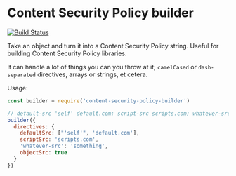 Content Security Policy builder
===============================
[![Build Status](https://travis-ci.org/helmetjs/content-security-policy-builder.svg?branch=master)](https://travis-ci.org/helmetjs/content-security-policy-builder)

Take an object and turn it into a Content Security Policy string. Useful for building Content Security Policy libraries.

It can handle a lot of things you can you throw at it; `camelCased` or `dash-separated` directives, arrays or strings, et cetera.

Usage:

```javascript
const builder = require('content-security-policy-builder')

// default-src 'self' default.com; script-src scripts.com; whatever-src something; object-src
builder({
  directives: {
    defaultSrc: ["'self'", 'default.com'],
    scriptSrc: 'scripts.com',
    'whatever-src': 'something',
    objectSrc: true
  }
})
```
